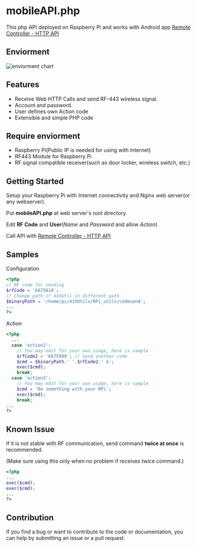 # mobileAPI.php

This php API deployed on Raspberry Pi and works with Android app [Remote Controller - HTTP API](https://play.google.com/store/apps/details?id=biz.tedc.unlocker)

## Enviorment

![enviorment chart](https://cloud.githubusercontent.com/assets/7614818/21301655/83bfbe56-c5ea-11e6-93ac-50d605297cb5.png)

## Features

- Receive Web HTTP Calls and send RF-443 wireless signal.
- Account and password.
- User defines own Action code
- Extensible and simple PHP code

## Require enviorment

- Raspberry Pi(Public IP is needed for using with Internet)
- RF443 Module for Raspberry Pi
- RF signal compatible receiver(such as door locker, wireless switch, etc.)

## Getting Started

Setup your Raspberry Pi with Internet connectivity and Nginx web server(or any webserver).

Put **mobileAPI.php** at web server's root directory.

Edit **RF Code** and **User**(*Name* and *Password* and allow *Action*)

Call API with [Remote Controller - HTTP API](https://play.google.com/store/apps/details?id=biz.tedc.unlocker)

## Samples

Configuration
```php
<?php
// RF code for sending
$rfCode = '6675618';
// Change path if 443Util in different path
$binaryPath = '/home/pi/433Utils/RPi_utils/codesend';
...
?>
```

Action
```php
<?php
  ...
  case 'action2':
    // You may edit for your own usage, here is sample
    $rfCode2 = '6675999'; // Send another code
    $cmd = $binaryPath.' '.$rfCode2.' &';
    exec($cmd);
    break;
  case 'action3':
    // You may edit for your own usage, here is sample
    $cmd = 'Do something with your RPi';
    exec($cmd);
    break;
...
?>
```

## Known Issue

If it is not stable with RF communication, send command **twice at once** is recommended.

(Make sure using this only when no problem if receives twice command.)

```php
<?php
...
exec($cmd);
exec($cmd);
...
?>
```

## Contribution

If you find a bug or want to contribute to the code or documentation, you can help by submitting an issue or a pull request.